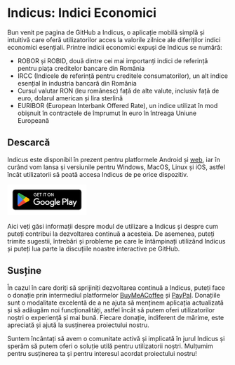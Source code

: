 # Indicus: Indici Economici

Bun venit pe pagina de GitHub a Indicus, o aplicație mobilă simplă și intuitivă care oferă utilizatorilor acces la valorile zilnice ale diferiților indici economici esențiali. Printre indicii economici expuși de Indicus se numără:

- ROBOR și ROBID, două dintre cei mai importanți indici de referință pentru piața creditelor bancare din România
- IRCC (Indicele de referință pentru creditele consumatorilor), un alt indice esențial în industria bancară din România
- Cursul valutar RON (leu românesc) față de alte valute, inclusiv față de euro, dolarul american și lira sterlină
- EURIBOR (European Interbank Offered Rate), un indice utilizat în mod obișnuit în contractele de împrumut în euro în întreaga Uniune Europeană

## Descarcă

Indicus este disponibil în prezent pentru platformele Android și [web](https://web.indicus.ro), iar în curând vom lansa și versiunile pentru Windows, MacOS, Linux și iOS, astfel încât utilizatorii să poată accesa Indicus de pe orice dispozitiv.

<a href="https://play.google.com/store/apps/details?id=ro.indicus" target="_new"><img src="https://raw.githubusercontent.com/indicus-app/.github/main/google-play-badge.png" alt="Play Store" height="70" /></a>


Aici veți găsi informații despre modul de utilizare a Indicus și despre cum puteți contribui la dezvoltarea continuă a acesteia. De asemenea, puteți trimite sugestii, întrebări și probleme pe care le întâmpinați utilizând Indicus și puteți lua parte la discuțiile noastre interactive pe GitHub.

## Susține

În cazul în care doriți să sprijiniți dezvoltarea continuă a Indicus, puteți face o donație prin intermediul platformelor [BuyMeACoffee](https://www.buymeacoffee.com/indicus.app) și [PayPal](https://www.paypal.com/donate/?business=A3ALDLS356T6Q&no_recurring=0&item_name=Ajut%C4%83+aplica%C8%9Bia+Indicus+s%C4%83+devin%C4%83+mai+bun%C4%83.&currency_code=EUR). Donațiile sunt o modalitate excelentă de a ne ajuta să menținem aplicația actualizată și să adăugăm noi funcționalități, astfel încât să putem oferi utilizatorilor noștri o experiență și mai bună. Fiecare donație, indiferent de mărime, este apreciată și ajută la susținerea proiectului nostru.

Suntem încântați să avem o comunitate activă și implicată în jurul Indicus și sperăm să putem oferi o soluție utilă pentru utilizatorii noștri. Mulțumim pentru susținerea ta și pentru interesul acordat proiectului nostru!
